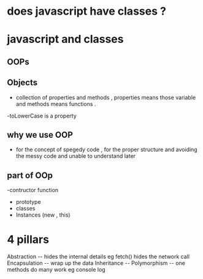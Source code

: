# does javascript have classes ?

# javascript and classes

<!-- is javascript is having classes , technically it doesn't have any classes -->

<!-- after ES6 classes is introduced but it is only for syntactic sugar over exisiting prototype-based inheritance mechanism , in other words it provides more familiar sytax for developer which are coming from the class based languages such as C++ , java -->

## OOPs


## Objects
- collection of properties and methods , properties means those variable and methods means functions . 
<!-- const user = {
  name: "Anubhav",        // property
  age: 25,                // property
  greet: function () {    // method
    console.log("Hello!");
  }
}; -->

-toLowerCase is a property

## why we use OOP
- for the concept of spegedy code , for the proper structure and avoiding the messy code and unable to understand later

## part of OOp
-contructor function
- prototype
- classes
- Instances (new , this)

# 4 pillars
Abstraction -- hides the internal details eg fetch() hides the network call
Encapsulation -- wrap up the data 
Inheritance -- 
Polymorphism  -- one methods do many work eg console log